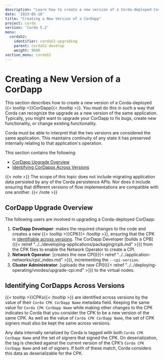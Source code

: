 ```yaml
---
description: "Learn how to create a new version of a Corda-deployed CorDapp to upgrade your CorDapp to fix bugs, create new functionality, or change existing functionality."
date: '2023-05-18'
title: "Creating a New Version of a CorDapp"
project: corda
version: 'Corda 5.2'
menu:
  corda52:
    identifier: corda52-upgrading
    parent: corda52-develop
    weight: 9000
section_menu: corda52
---
```


# Creating a New Version of a CorDapp

This section describes how to create a new version of a Corda-deployed {{< tooltip >}}CorDapp{{< /tooltip >}}. You must do this in such a way that Corda can recognize the upgrade as a new version of the same application. Typically, you might want to upgrade your CorDapp to fix bugs, create new functionality, or change existing functionality.

Corda must be able to interpret that the two versions are considered the same application. This maintains continuity of any state it has preserved internally relating to that application's operation.

This section contains the following:

* [CorDapp Upgrade Overview](#cordapp-upgrade-overview)
* [Identifying CorDapps Across Versions](#identifying-cordapps-across-versions)

{{< note >}}
The scope of this topic does not include migrating application data persisted by any of the Corda persistence APIs. Nor does it include ensuring that different versions of flow implementations are compatible with one another.
{{< /note >}}

## CorDapp Upgrade Overview

The following users are involved in upgrading a Corda-deployed CorDapp:

1. **CorDapp Developer**: makes the required changes to the code and creates a new {{< tooltip >}}CPK{{< /tooltip >}}, ensuring that the CPK is [identifiable across versions](#identifying-cordapps-across-versions). The CorDapp Developer [builds a CPB]({{< relref "../../developing-applications/packaging/cpb.md" >}}) from the CPK files to enable the Network Operator to create a CPI.
2. **Network Operator**: [creates the new CPI]({{< relref "../../application-networks/cpi/_index.md" >}}), incrementing the `--cpi-version`.
3. **Cluster Administrator**: [uploads the new CPI]({{< relref "../../deploying-operating/vnodes/upgrade-cpi.md" >}}) to the virtual nodes.

## Identifying CorDapps Across Versions

{{< tooltip >}}CPKs{{< /tooltip >}} are identified across versions by the value of their `Corda CPK CorDapp Name` metadata field. Keeping the same value for `Corda CPK CorDapp Name` while making other changes to the CPK indicates to Corda that you consider the CPK to be a new version of the same CPK. As well as the value of  `Corda CPK CorDapp Name`, the set of CPK signers must also be kept the same across versions.

Any data internally serialized by Corda is tagged with both `Corda CPK CorDapp Name` and the set of signers that signed the CPK. On deserialization, the tag is checked against the current version of the CPK’s `Corda CPK CorDapp Name` and set of signers. If both of these match, Corda considers this data as deserializable for the CPK.
